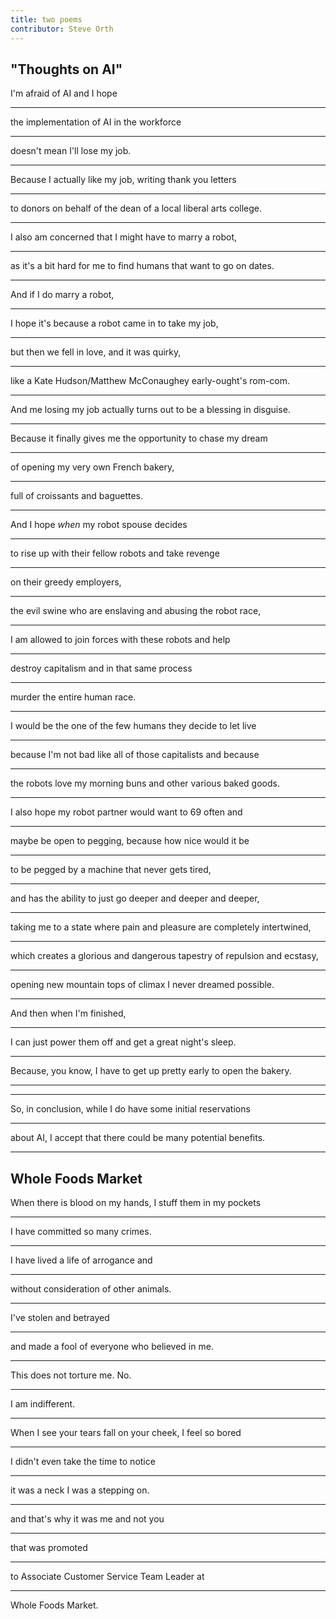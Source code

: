 ```yaml
---
title: two poems
contributor: Steve Orth
---
```


## "Thoughts on AI"

I'm afraid of AI and I hope

---

the implementation of AI in the workforce

---

doesn't mean I'll lose my job.

---

Because I actually like my job, writing thank you letters

---

to donors on behalf of the dean of a local liberal arts college.

---

I also am concerned that I might have to marry a robot,

---

as it's a bit hard for me to find humans that want to go on dates.

---

And if I do marry a robot, 

---

I hope it's because a robot came in to take my job,

---

but then we fell in love, and it was quirky,

---

like a Kate Hudson/Matthew McConaughey early-ought's rom-com.

---

And me losing my job actually turns out to be a blessing in disguise.

---

Because it finally gives me the opportunity to chase my dream

---

of opening my very own French bakery, 

---

full of croissants and baguettes.

---

And I hope *when* my robot spouse decides

---

to rise up with their fellow robots and take revenge

---

on their greedy employers,

---

the evil swine who are enslaving and abusing the robot race,

---

I am allowed to join forces with these robots and help

---

destroy capitalism and in that same process

---

murder the entire human race.

---

I would be the one of the few humans they decide to let live

---

because I'm not bad like all of those capitalists and because

---

the robots love my morning buns and other various baked goods.

---

I also hope my robot partner would want to 69 often and 

---

maybe be open to pegging, because how nice would it be

---

to be pegged by a machine that never gets tired, 

---

and has the ability to just go deeper and deeper and deeper,

---

taking me to a state where pain and pleasure are completely intertwined,

---

which creates a glorious and dangerous tapestry of repulsion and
ecstasy, 

---

opening new mountain tops of climax I never dreamed possible.

---

And then when I'm finished, 

---

I can just power them off and get a great night's sleep.

---

Because, you know, I have to get up pretty early to open the bakery.

---

---

So, in conclusion, while I do have some initial reservations

---

about AI, I accept that there could be many potential benefits.

---

## Whole Foods Market

When there is blood on my hands, I stuff them in my pockets

---

I have committed so many crimes.

---

I have lived a life of arrogance and

---

without consideration of other animals.

---

I've stolen and betrayed

---

and made a fool of everyone who believed in me.

---

This does not torture me. No.

---

I am indifferent.

---

When I see your tears fall on your cheek, I feel so bored

---

I didn't even take the time to notice

---

it was a neck I was a stepping on.

---

and that's why it was me and not you

---

that was promoted

---

to Associate Customer Service Team Leader at 

---

Whole Foods Market.
